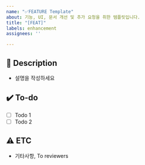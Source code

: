 ```yaml
---
name: "✅FEATURE Template"
about: 기능, UI, 문서 개선 및 추가 요청을 취한 템플릿입니다.
title: "[FEAT]"
labels: enhancement
assignees: ''

---
```


## 📝 Description
<!-- 왜 이 작업을 했는지,  ... -->
- 설명을 작성하세요

## ✔️ To-do
<!-- 어떤 작업을 했는지, ... -->
- [ ] Todo 1
- [ ] Todo 2

## ⚠️ ETC
<!-- 관련된 다른 이슈나 작업은 무엇이 있는지 (+Issue Tag 기록) -->
- 기타사항, To reviewers



<!-- Commit Message에 #n이라고 작성 시(보통 Footter에 작성), 해당 Issue에 자동으로 Commit Message가 연결됩니다. -->
